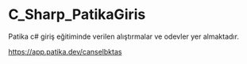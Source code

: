# C_Sharp_PatikaGiris

Patika c# giriş eğitiminde verilen alıştırmalar ve odevler yer almaktadır. 

https://app.patika.dev/canselbktas
